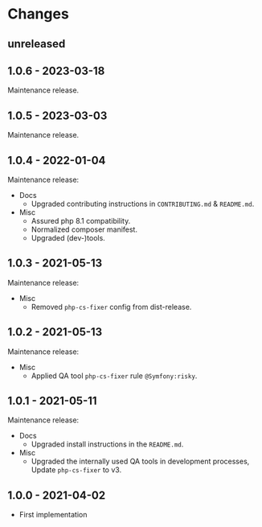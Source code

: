 # Changes

## unreleased

## 1.0.6 - 2023-03-18

Maintenance release.

## 1.0.5 - 2023-03-03

Maintenance release.

## 1.0.4 - 2022-01-04

Maintenance release:

* Docs
  * Upgraded contributing instructions in `CONTRIBUTING.md` & `README.md`.
* Misc
  * Assured php 8.1 compatibility.
  * Normalized composer manifest. 
  * Upgraded (dev-)tools. 

## 1.0.3 - 2021-05-13

Maintenance release:

* Misc
  * Removed `php-cs-fixer` config from dist-release.

## 1.0.2 - 2021-05-13

Maintenance release:

* Misc
  * Applied QA tool `php-cs-fixer` rule `@Symfony:risky`.

## 1.0.1 - 2021-05-11

Maintenance release:

* Docs
  * Upgraded install instructions in the `README.md`.
* Misc
  * Upgraded the internally used QA tools in development processes,  
    Update `php-cs-fixer` to v3.

## 1.0.0 - 2021-04-02

* First implementation
